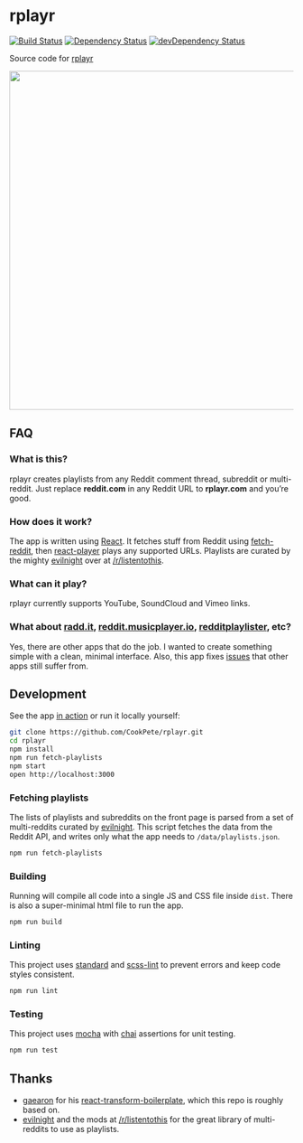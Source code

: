 # rplayr

[![Build Status](https://img.shields.io/travis/CookPete/rplayr/master.svg)](https://travis-ci.org/CookPete/rplayr)
[![Dependency Status](https://img.shields.io/david/CookPete/rplayr.svg)](https://david-dm.org/CookPete/rplayr)
[![devDependency Status](https://img.shields.io/david/dev/CookPete/rplayr.svg)](https://david-dm.org/CookPete/rplayr#info=devDependencies)

Source code for [rplayr](http://rplayr.com)

<img src='https://cloud.githubusercontent.com/assets/1926029/13465587/4d68ebbc-e08e-11e5-9e44-0c1d4169e32b.png' width='600' />

## FAQ

### What is this?
rplayr creates playlists from any Reddit comment thread, subreddit or multi-reddit. Just replace <strong>reddit.com</strong> in any Reddit URL to <strong>rplayr.com</strong> and you’re good.

### How does it work?
The app is written using [React](https://facebook.github.io/react). It fetches stuff from Reddit using [fetch-reddit](https://github.com/CookPete/fetch-reddit), then [react-player](https://github.com/CookPete/react-player) plays any supported URLs. Playlists are curated by the mighty [evilnight](https://www.reddit.com/r/listentothis/comments/1iwc8n/meta_announcing_the_official_rlistentothis_music/) over at [/r/listentothis](https://www.reddit.com/r/listentothis).

### What can it play?
rplayr currently supports YouTube, SoundCloud and Vimeo links.

### What about [radd.it](http://radd.it), [reddit.musicplayer.io](https://reddit.musicplayer.io), [redditplaylister](http://redditplaylister.phoenixforgotten.com), etc?
Yes, there are other apps that do the job. I wanted to create something simple with a clean, minimal interface. Also, this app fixes [issues](https://github.com/CookPete/react-player/issues/7) that other apps still suffer from.

## Development

See the app [in action](http://rplayr.com) or run it locally yourself:

```bash
git clone https://github.com/CookPete/rplayr.git
cd rplayr
npm install
npm run fetch-playlists
npm start
open http://localhost:3000
```

### Fetching playlists

The lists of playlists and subreddits on the front page is parsed from a set of multi-reddits curated by [evilnight](https://www.reddit.com/r/listentothis/comments/1iwc8n/meta_announcing_the_official_rlistentothis_music/). This script fetches the data from the Reddit API, and writes only what the app needs to `/data/playlists.json`.

```bash
npm run fetch-playlists
```

### Building

Running will compile all code into a single JS and CSS file inside `dist`. There is also a super-minimal html file to run the app.

```bash
npm run build
```

### Linting

This project uses [standard](https://github.com/feross/standard) and [scss-lint](https://github.com/brigade/scss-lint) to prevent errors and keep code styles consistent.

```bash
npm run lint
```

### Testing

This project uses [mocha](https://github.com/mochajs/mocha) with [chai](https://github.com/chaijs/chai) assertions for unit testing.

```bash
npm run test
```

## Thanks

* [gaearon](https://github.com/gaearon) for his [react-transform-boilerplate](https://github.com/gaearon/react-transform-boilerplate), which this repo is roughly based on.
* [evilnight](https://reddit.com/user/evilnight) and the mods at [/r/listentothis](https://reddit.com/r/listentothis) for the great library of multi-reddits to use as playlists.
